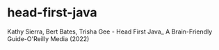 # head-first-java
Kathy Sierra, Bert Bates, Trisha Gee - Head First Java_ A Brain-Friendly Guide-O'Reilly Media (2022)
